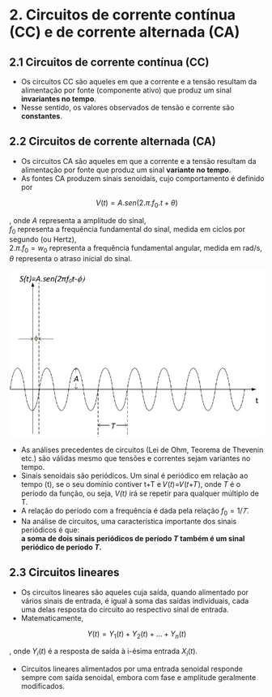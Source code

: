 # 2.  Circuitos de corrente contínua (CC) e de corrente alternada (CA)

## 2.1 Circuitos de corrente contínua (CC)
- Os circuitos CC são aqueles em que a corrente e a tensão resultam da alimentação por fonte (componente ativo) que produz um sinal **invariantes no tempo**.
- Nesse sentido, os valores observados de tensão e corrente são **constantes**.

## 2.2 Circuitos de corrente alternada (CA)
- Os circuitos CA são aqueles em que a corrente e a tensão resultam da alimentação por fonte que produz um sinal **variante no tempo**.
- As fontes CA produzem sinais senoidais, cujo comportamento é definido por  

$$
V(t) = A.sen(2.\pi.f_0.t+\theta)
$$

, onde *A* representa a amplitude do sinal,    
$f_0$ representa a frequência fundamental do sinal, medida em ciclos por segundo (ou Hertz),   
$2.\pi.f_0 = w_0$ representa a frequência fundamental angular, medida em rad/s,  
$\theta$ representa o atraso inicial do sinal.

![Sinal senoidal](/eletronica/imageElt/sinalsenoidal.jpg)  

- As análises precedentes de circuitos (Lei de Ohm, Teorema de Thevenin etc.) são válidas
mesmo que tensões e correntes sejam variantes no tempo.
- Sinais senoidais são periódicos. Um sinal é periódico em relação ao tempo (t), se o seu domínio contiver t+T e
𝑉(𝑡)=𝑉(𝑡+𝑇), onde *T* é o período da função, ou seja, *V(t)* irá se repetir para qualquer múltiplo de T.
- A relação do período com a frequência é dada pela relação $f_0=1/𝑇$.
- Na análise de circuitos, uma característica importante dos sinais periódicos é que:  
**a soma de dois sinais periódicos de período *T* também é um sinal periódico de período *T*.**

## 2.3 Circuitos lineares
- Os circuitos lineares são aqueles cuja saída, quando alimentado por vários sinais de entrada,
é igual à soma das saídas individuais, cada uma delas resposta do circuito ao respectivo sinal de entrada.
- Matematicamente,

$$
Y(t) = Y_1(t) + Y_2(t) + ...+ Y_n(t)
$$

, onde $Y_i(t)$ é a resposta de saída à i-ésima entrada $X_i(t)$.
- Circuitos lineares alimentados por uma entrada senoidal responde sempre com saída senoidal,
embora com fase e amplitude geralmente modificados.
